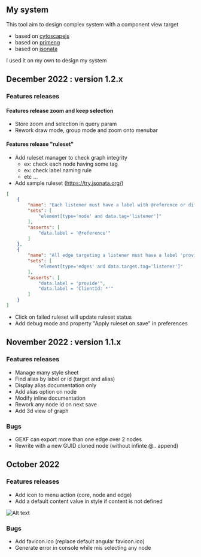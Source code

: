 ## My system

This tool aim to design complex system with a component view target
- based on [cytoscapejs](https://js.cytoscape.org)
- based on [primeng](https://www.primefaces.org/primeng/)
- based on [jsonata](https://docs.jsonata.org/overview.html)

I used it on my own to design my system

## December 2022 : version 1.2.x

### Features releases

#### Features release zoom and keep selection

- Store zoom and selection in query param
- Rework draw mode, group mode and zoom onto menubar

#### Features release "ruleset"

- Add ruleset manager to check graph integrity
    - ex: check each node having some tag
    - ex: check label naming rule
    - etc ...
- Add sample ruleset (https://try.jsonata.org/)
```json
[
    {
        "name": "Each listener must have a label with @reference or different label and is an alias",
        "sets": [
            "element[type='node' and data.tag='listener']"
        ],
        "asserts": [
            "data.label = '@reference'"
        ]
    },
    {
        "name": "All edge targeting a listener must have a label 'provide' or 'ClientId: *",
        "sets": [
            "element[type='edges' and data.target.tag='listener']"
        ],
        "asserts": [
            "data.label = 'provide'",
            "data.label = 'ClientId: *'"
        ]
    }
]
```

- Click on failed ruleset will update ruleset status
- Add debug mode and property "Apply ruleset on save" in preferences

## November 2022 : version 1.1.x

### Features releases

- Manage many style sheet
- Find alias by label or id (target and alias)
- Display alias documentation only
- Add alias option on node
- Modify inline documentation
- Rework any node id on next save
- Add 3d view of graph

### Bugs

- GEXF can export more than one edge over 2 nodes
- Rewrite with a new GUID cloned node (without infinte @.. append)

## October 2022

### Features releases

- Add icon to menu action (core, node and edge)
- Add a default content value in style if content is not defined

![Alt text](assets/about/display-node.PNG "display node label")

### Bugs

- Add favicon.ico (replace default angular favicon.ico)
- Generate error in console while mis selecting any node

